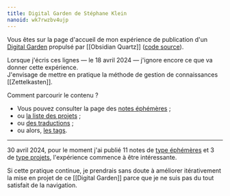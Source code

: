 ```yaml
---
title: Digital Garden de Stéphane Klein
nanoid: wk7rwzbv4ujp
---
```

Vous êtes sur la page d'accueil de mon expérience de publication d'un [Digital Garden](https://jzhao.xyz/posts/networked-thought#what-is-digital-gardening) propulsé par [[Obsidian Quartz]] ([code source](https://github.com/stephane-klein/obsidian-quartz-playground)).

Lorsque j'écris ces lignes — le 18 avril 2024 — j'ignore encore ce que va donner cette expérience.  
J'envisage de mettre en pratique la méthode de gestion de connaissances [[Zettelkasten]].

Comment parcourir le contenu ?

- Vous pouvez consulter la page des [notes éphémères](/Notes-éphémères/) ;
- ou [la liste des projets](/Projets/) ;
- ou [des traductions](/Traductions/) ;
- ou alors, [les tags](/tags/).

---

30 avril 2024, pour le moment j'ai publié 11 notes de [type éphémères](/Notes-éphémères/) et 3 de [type projets](/Projets/), l'expérience commence à être intéressante.

Si cette pratique continue, je prendrais sans doute à améliorer itérativement la mise en projet de ce [[Digital Garden]] parce que je ne suis pas du tout satisfait de la navigation. 
